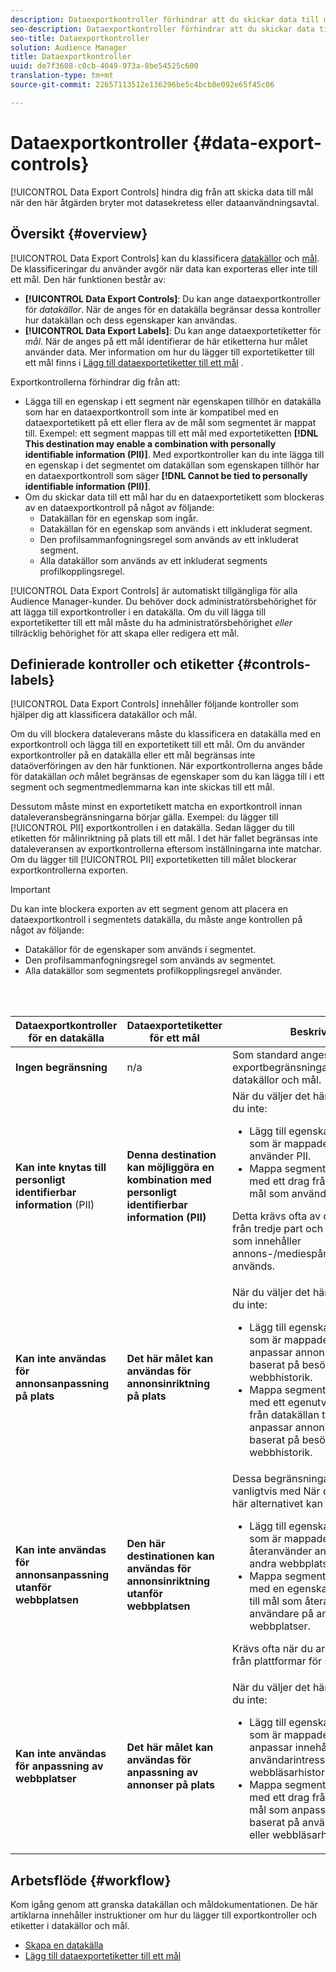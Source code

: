 ```yaml
---
description: Dataexportkontroller förhindrar att du skickar data till mål när den här åtgärden bryter mot datasekretess eller dataanvändningsavtal.
seo-description: Dataexportkontroller förhindrar att du skickar data till mål när den här åtgärden bryter mot datasekretess eller dataanvändningsavtal.
seo-title: Dataexportkontroller
solution: Audience Manager
title: Dataexportkontroller
uuid: de7f3608-c0cb-4049-973a-8be54525c600
translation-type: tm+mt
source-git-commit: 22657113512e136296be5c4bcb8e092e65f45c06

---
```



# Dataexportkontroller {#data-export-controls}

[!UICONTROL Data Export Controls] hindra dig från att skicka data till mål när den här åtgärden bryter mot datasekretess eller dataanvändningsavtal.

## Översikt {#overview}

[!UICONTROL Data Export Controls] kan du klassificera [datakällor](../features/datasources-list-and-settings.md#data-sources-list-and-settings) och [mål](../features/destinations/destinations.md). De klassificeringar du använder avgör när data kan exporteras eller inte till ett mål. Den här funktionen består av:

* **[!UICONTROL Data Export Controls]**: Du kan ange dataexportkontroller för *datakällor*. När de anges för en datakälla begränsar dessa kontroller hur datakällan och dess egenskaper kan användas.
* **[!UICONTROL Data Export Labels]**: Du kan ange dataexportetiketter för *mål*. När de anges på ett mål identifierar de här etiketterna hur målet använder data. Mer information om hur du lägger till exportetiketter till ett mål finns i [Lägg till dataexportetiketter till ett mål](/help/using/features/destinations/add-data-export-labels.md) .

Exportkontrollerna förhindrar dig från att:

* Lägga till en egenskap i ett segment när egenskapen tillhör en datakälla som har en dataexportkontroll som inte är kompatibel med en dataexportetikett på ett eller flera av de mål som segmentet är mappat till.
Exempel: ett segment mappas till ett mål med exportetiketten **[!DNL This destination may enable a combination with personally identifiable information (PII)]**. Med exportkontroller kan du inte lägga till en egenskap i det segmentet om datakällan som egenskapen tillhör har en dataexportkontroll som säger **[!DNL Cannot be tied to personally identifiable information (PII)]**.
* Om du skickar data till ett mål har du en dataexportetikett som blockeras av en dataexportkontroll på något av följande:
   * Datakällan för en egenskap som ingår.
   * Datakällan för en egenskap som används i ett inkluderat segment.
   * Den profilsammanfogningsregel som används av ett inkluderat segment.
   * Alla datakällor som används av ett inkluderat segments profilkopplingsregel.

[!UICONTROL Data Export Controls] är automatiskt tillgängliga för alla Audience Manager-kunder. Du behöver dock administratörsbehörighet för att lägga till exportkontroller i en datakälla. Om du vill lägga till exportetiketter till ett mål måste du ha administratörsbehörighet *eller* tillräcklig behörighet för att skapa eller redigera ett mål.

## Definierade kontroller och etiketter {#controls-labels}

[!UICONTROL Data Export Controls] innehåller följande kontroller som hjälper dig att klassificera datakällor och mål.

Om du vill blockera dataleverans måste du klassificera en datakälla med en exportkontroll och lägga till en exportetikett till ett mål. Om du använder exportkontroller på en datakälla eller ett mål begränsas inte dataöverföringen av den här funktionen. När exportkontrollerna anges både för datakällan *och* målet begränsas de egenskaper som du kan lägga till i ett segment och segmentmedlemmarna kan inte skickas till ett mål.

Dessutom måste minst en exportetikett matcha en exportkontroll innan dataleveransbegränsningarna börjar gälla. Exempel: du lägger till [!UICONTROL PII] exportkontrollen i en datakälla. Sedan lägger du till etiketten för målinriktning på plats till ett mål. I det här fallet begränsas inte dataleveransen av exportkontrollerna eftersom inställningarna inte matchar. Om du lägger till [!UICONTROL PII] exportetiketten till målet blockerar exportkontrollerna exporten.

>[!IMPORTANT]
>
>Du kan inte blockera exporten av ett segment genom att placera en dataexportkontroll i segmentets datakälla, du måste ange kontrollen på något av följande:
> * Datakällor för de egenskaper som används i segmentet.
> * Den profilsammanfogningsregel som används av segmentet.
> * Alla datakällor som segmentets profilkopplingsregel använder.


<br> 

<table id="table_7D1F0270B5604A82B96A13CC49C937C0"> 
 <thead> 
  <tr> 
   <th colname="col1" class="entry"> Dataexportkontroller för en datakälla </th> 
   <th colname="col2" class="entry"> Dataexportetiketter för ett mål </th> 
   <th colname="col3" class="entry"> Beskrivning </th> 
  </tr> 
 </thead>
 <tbody> 
  <tr> 
   <td colname="col1"> <b><span class="uicontrol"> Ingen begränsning</span></b> </td> 
   <td colname="col2"> n/a </td> 
   <td colname="col3"> Som standard anges inte exportbegränsningar för nya datakällor och mål. </td> 
  </tr> 
  <tr> 
   <td colname="col1"> <b><span class="uicontrol"> Kan inte knytas till personligt identifierbar information</span></b> (PII) </td> 
   <td colname="col2"> <b><span class="uicontrol"> Denna destination kan möjliggöra en kombination med personligt identifierbar information (PII)</span></b> </td> 
   <td colname="col3">När du väljer det här alternativet kan du inte: 
    <ul id="ul_0D5A4D0373374217A4BACDFC3BB2F79D"> 
     <li id="li_C32FC26C6E814412A1C73B840E81BB68">Lägg till egenskaper i segment som är mappade till mål som använder PII. </li> 
     <li id="li_BF4FD10807AF4E109CEA22FBD3F6F9B3">Mappa segment som skapats med ett drag från datakällan till mål som använder PII. </li> 
    </ul> <p>Detta krävs ofta av dataleverantörer från tredje part och när datakällor som innehåller annons-/mediespårningsinformation används. </p> </td> 
  </tr> 
  <tr> 
   <td colname="col1"> <b><span class="uicontrol"> Kan inte användas för annonsanpassning på plats</span></b> </td> 
   <td colname="col2"> <b><span class="uicontrol"> Det här målet kan användas för annonsinriktning på plats</span></b> </td> 
   <td colname="col3">När du väljer det här alternativet kan du inte: 
    <ul id="ul_5B17972E7E0C424A833AD540DFF3CBF2"> 
     <li id="li_05810CEAC8CB4616BB2D52DDDADA84A8">Lägg till egenskaper i segment som är mappade till mål som anpassar annonsleveranser baserat på besökarens webbhistorik. </li> 
     <li id="li_B2C3479ECEA74F49B9A2CFDDEE128DF3">Mappa segment som skapats med ett egenutvecklat beteende från datakällan till mål som anpassar annonsleveransen baserat på besökarens webbhistorik. </li> 
    </ul> </td> 
  </tr> 
  <tr> 
   <td colname="col1"> <b><span class="uicontrol"> Kan inte användas för annonsanpassning utanför webbplatsen</span></b> </td> 
   <td colname="col2"> <b><span class="uicontrol"> Den här destinationen kan användas för annonsinriktning utanför webbplatsen</span></b> </td> 
   <td colname="col3">Dessa begränsningar används vanligtvis med När du har valt det här alternativet kan du inte: 
    <ul id="ul_B9352FF5282C481BA3A24C581217A156"> 
     <li id="li_0F89583A603D4CD8804724954CFD52C6">Lägg till egenskaper i segment som är mappade till mål som återanvänder användare på andra webbplatser. </li> 
     <li id="li_ABDD8BEDE9AF411695C7BDF9AE522BA7">Mappa segment som skapats med en egenskap från datakällan till mål som återanvänder användare på andra webbplatser. </li> 
    </ul> <p>Krävs ofta när du arbetar med data från plattformar för sociala medier. </p> </td> 
  </tr> 
  <tr> 
   <td colname="col1"> <b><span class="uicontrol"> Kan inte användas för anpassning av webbplatser</span></b> </td> 
   <td colname="col2"> <b><span class="uicontrol"> Det här målet kan användas för anpassning av annonser på plats</span></b> </td> 
   <td colname="col3">När du väljer det här alternativet kan du inte: 
    <ul id="ul_3360EB209E07402A863F0E7473B99D3F"> 
     <li id="li_88B3842B67E040EB9DC0BBEB8E5EC251">Lägg till egenskaper i segment som är mappade till mål som anpassar innehåll baserat på användarintressen eller webbläsarhistorik. </li> 
     <li id="li_6506254CCE6546039A3D82B60368C8B4">Mappa segment som byggts med ett drag från datakällan till mål som anpassar innehåll baserat på användarintressen eller webbläsarhistorik. </li> 
    </ul> </td> 
  </tr> 
 </tbody> 
</table>

## Arbetsflöde {#workflow}

Kom igång genom att granska datakällan och måldokumentationen. De här artiklarna innehåller instruktioner om hur du lägger till exportkontroller och etiketter i datakällor och mål.

* [Skapa en datakälla](../features/manage-datasources.md#create-data-source)
* [Lägg till dataexportetiketter till ett mål](../features/destinations/add-data-export-labels.md)